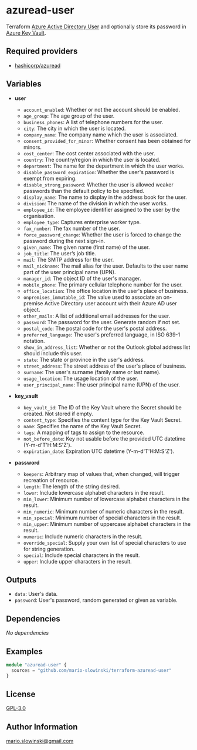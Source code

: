 azuread-user
============

Terraform [Azure Active Directory User](https://learn.microsoft.com/en-us/azure/active-directory/fundamentals/add-users-azure-active-directory)
and optionally store its password in [Azure Key Vault](https://learn.microsoft.com/en-us/azure/key-vault/general/basic-concepts).

Required providers
------------------

* [hashicorp/azuread](https://registry.terraform.io/providers/hashicorp/azuread/latest/docs)

Variables
--------------

* **user**
  * `account_enabled`: Whether or not the account should be enabled.
  * `age_group`: The age group of the user.
  * `business_phones`: A list of telephone numbers for the user.
  * `city`: The city in which the user is located.
  * `company_name`: The company name which the user is associated.
  * `consent_provided_for_minor`: Whether consent has been obtained for minors.
  * `cost_center`: The cost center associated with the user.
  * `country`: The country/region in which the user is located.
  * `department`: The name for the department in which the user works.
  * `disable_password_expiration`: Whether the user's password is exempt from expiring.
  * `disable_strong_password`: Whether the user is allowed weaker passwords than the default policy to be specified.
  * `display_name`: The name to display in the address book for the user.
  * `division`: The name of the division in which the user works.
  * `employee_id`: The employee identifier assigned to the user by the organisation.
  * `employee_type`: Captures enterprise worker type.
  * `fax_number`: The fax number of the user.
  * `force_password_change`: Whether the user is forced to change the password during the next sign-in.
  * `given_name`: The given name (first name) of the user.
  * `job_title`: The user’s job title.
  * `mail`: The SMTP address for the user.
  * `mail_nickname`: The mail alias for the user. Defaults to the user name part of the user principal name (UPN).
  * `manager_id`: The object ID of the user's manager.
  * `mobile_phone`: The primary cellular telephone number for the user.
  * `office_location`: The office location in the user's place of business.
  * `onpremises_immutable_id`: The value used to associate an on-premise Active Directory user account with their Azure AD user object.
  * `other_mails`: A list of additional email addresses for the user.
  * `password`: The password for the user. Generate random if not set.
  * `postal_code`: The postal code for the user's postal address.
  * `preferred_language`: The user's preferred language, in ISO 639-1 notation.
  * `show_in_address_list`: Whether or not the Outlook global address list should include this user.
  * `state`: The state or province in the user's address.
  * `street_address`: The street address of the user's place of business.
  * `surname`: The user's surname (family name or last name).
  * `usage_location`: The usage location of the user.
  * `user_principal_name`: The user principal name (UPN) of the user.

* **key_vault**
  * `key_vault_id`: The ID of the Key Vault where the Secret should be created. Not stored if empty.
  * `content_type`: Specifies the content type for the Key Vault Secret.
  * `name`: Specifies the name of the Key Vault Secret.
  * `tags`: A mapping of tags to assign to the resource.
  * `not_before_date`: Key not usable before the provided UTC datetime (Y-m-d'T'H:M:S'Z').
  * `expiration_date`: Expiration UTC datetime (Y-m-d'T'H:M:S'Z').

* **password**
  * `keepers`: Arbitrary map of values that, when changed, will trigger recreation of resource.
  * `length`: The length of the string desired.
  * `lower`: Include lowercase alphabet characters in the result.
  * `min_lower`: Minimum number of lowercase alphabet characters in the result.
  * `min_numeric`: Minimum number of numeric characters in the result.
  * `min_special`: Minimum number of special characters in the result.
  * `min_upper`: Minimum number of uppercase alphabet characters in the result.
  * `numeric`: Include numeric characters in the result.
  * `override_special`: Supply your own list of special characters to use for string generation.
  * `special`: Include special characters in the result.
  * `upper`: Include upper characters in the result.

Outputs
--------------

* `data`: User's data.
* `password`: User's password, random generated or given as variable.

Dependencies
------------

*No* *dependencies*

Examples
--------

```terraform
module "azuread-user" {
  sources = "github.com/mario-slowinski/terraform-azuread-user"
}
```

License
-------

[GPL-3.0](https://www.gnu.org/licenses/gpl-3.0.html)

Author Information
------------------

[mario.slowinski@gmail.com](mailto:mario.slowinski@gmail.com)
